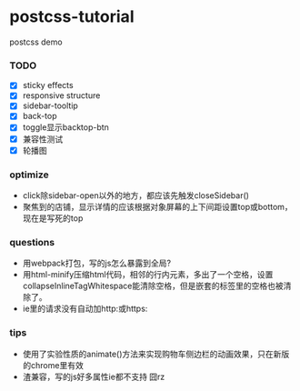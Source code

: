 # postcss-tutorial
postcss demo

### TODO
- [x] sticky effects
- [x] responsive structure
- [x] sidebar-tooltip
- [x] back-top
- [x] toggle显示backtop-btn
- [x] 兼容性测试
- [x] 轮播图

### optimize
- click除sidebar-open以外的地方，都应该先触发closeSidebar()
- 聚焦到的店铺，显示详情的应该根据对象屏幕的上下间距设置top或bottom，现在是写死的top

### questions
- 用webpack打包，写的js怎么暴露到全局?
- 用html-minify压缩html代码，相邻的行内元素，多出了一个空格，设置collapseInlineTagWhitespace能清除空格，但是嵌套的标签里的空格也被清除了。
- ie里的请求没有自动加http:或https:

### tips
- 使用了实验性质的animate()方法来实现购物车侧边栏的动画效果，只在新版的chrome里有效
- 渣兼容，写的js好多属性ie都不支持 囧rz
